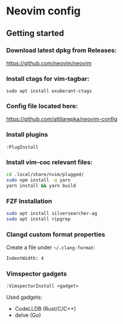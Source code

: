 # Neovim config



## Getting started

### Download latest dpkg from Releases:

https://github.com/neovim/neovim

### Install ctags for vim-tagbar:

`sudo apt install exuberant-ctags`

### Config file located here:

https://github.com/attilarepka/neovim-config

### Install plugins

`:PlugInstall`

### Install vim-coc relevant files:

``` bash
cd .local/share/nvim/plugged/
sudo npm install -g yarn
yarn install && yarn build
```

### FZF Installation

``` bash
sudo apt install silversearcher-ag
sudo apt install ripgrep
```

### Clangd custom format properties

Create a file under `~/.clang-format`:

``` bash
IndentWidth: 4
```

### Vimspector gadgets

`:VimspectorInstall <gadget>`

Used gadgets:
- CodeLLDB (Rust/C/C++)
- delve (Go)
